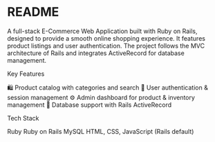 # README
A full-stack E-Commerce Web Application built with Ruby on Rails, designed to provide a smooth online shopping experience. It features product listings and user authentication. The project follows the MVC architecture of Rails and integrates ActiveRecord for database management.

Key Features

🛍️ Product catalog with categories and search
👤 User authentication & session management
⚙️ Admin dashboard for product & inventory management
💾 Database support with Rails ActiveRecord

Tech Stack

Ruby
Ruby on Rails
MySQL 
HTML, CSS, JavaScript (Rails default)
